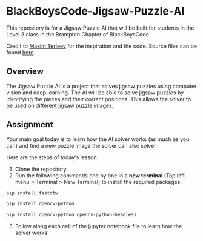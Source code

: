 # BlackBoysCode-Jigsaw-Puzzle-AI
This repository is for a Jigsaw Puzzle AI that will be built for students in the Level 3 class in the Brampton Chapter of BlackBoysCode.

Credit to [Maxim Terleev](https://towardsdatascience.com/jigsaw-puzzle-ai-from-a-to-z-b4bdb53d8686) for the inspiration and the code. Source files can be found [here](https://github.com/MaximTerleev/Jigsaw-Puzzle-AI).

## Overview
The Jigsaw Puzzle AI is a project that solves jigsaw puzzles using computer vision and deep learning. The AI will be able to solve jigsaw puzzles by identifying the pieces and their correct positions. This allows the solver to be used on different jigsaw puzzle images.

## Assignment
Your main goal today is to learn how the AI solver works (as much as you can) and find a new puzzle image the solver can also solve!

Here are the steps of today's lesson:
1. Clone the repository.
2. Run the following commands one by one in a **new terminal** (Top left menu > Terminal > New Terminal) to install the required packages:
```bash
pip install fastdtw
```
```bash
pip install opencv-python
```
```bash
pip install opencv-python opencv-python-headless
```
3. Follow along each cell of the jupyter notebook file to learn how the solver works!
